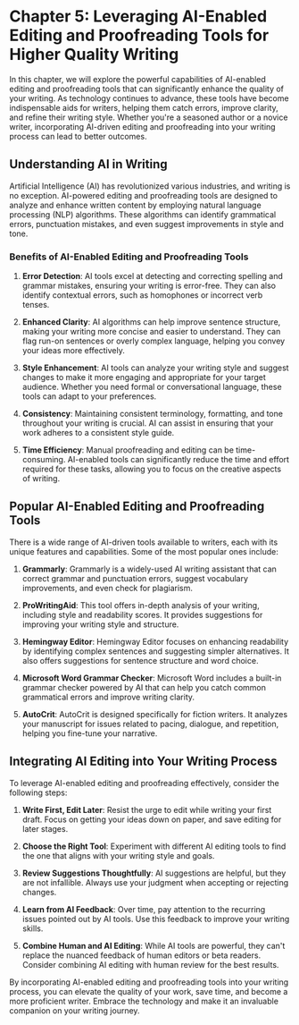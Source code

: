 Chapter 5: Leveraging AI-Enabled Editing and Proofreading Tools for Higher Quality Writing
==========================================================================================

In this chapter, we will explore the powerful capabilities of AI-enabled editing and proofreading tools that can significantly enhance the quality of your writing. As technology continues to advance, these tools have become indispensable aids for writers, helping them catch errors, improve clarity, and refine their writing style. Whether you're a seasoned author or a novice writer, incorporating AI-driven editing and proofreading into your writing process can lead to better outcomes.

Understanding AI in Writing
---------------------------

Artificial Intelligence (AI) has revolutionized various industries, and writing is no exception. AI-powered editing and proofreading tools are designed to analyze and enhance written content by employing natural language processing (NLP) algorithms. These algorithms can identify grammatical errors, punctuation mistakes, and even suggest improvements in style and tone.

### **Benefits of AI-Enabled Editing and Proofreading Tools**

1. **Error Detection**: AI tools excel at detecting and correcting spelling and grammar mistakes, ensuring your writing is error-free. They can also identify contextual errors, such as homophones or incorrect verb tenses.

2. **Enhanced Clarity**: AI algorithms can help improve sentence structure, making your writing more concise and easier to understand. They can flag run-on sentences or overly complex language, helping you convey your ideas more effectively.

3. **Style Enhancement**: AI tools can analyze your writing style and suggest changes to make it more engaging and appropriate for your target audience. Whether you need formal or conversational language, these tools can adapt to your preferences.

4. **Consistency**: Maintaining consistent terminology, formatting, and tone throughout your writing is crucial. AI can assist in ensuring that your work adheres to a consistent style guide.

5. **Time Efficiency**: Manual proofreading and editing can be time-consuming. AI-enabled tools can significantly reduce the time and effort required for these tasks, allowing you to focus on the creative aspects of writing.

Popular AI-Enabled Editing and Proofreading Tools
-------------------------------------------------

There is a wide range of AI-driven tools available to writers, each with its unique features and capabilities. Some of the most popular ones include:

1. **Grammarly**: Grammarly is a widely-used AI writing assistant that can correct grammar and punctuation errors, suggest vocabulary improvements, and even check for plagiarism.

2. **ProWritingAid**: This tool offers in-depth analysis of your writing, including style and readability scores. It provides suggestions for improving your writing style and structure.

3. **Hemingway Editor**: Hemingway Editor focuses on enhancing readability by identifying complex sentences and suggesting simpler alternatives. It also offers suggestions for sentence structure and word choice.

4. **Microsoft Word Grammar Checker**: Microsoft Word includes a built-in grammar checker powered by AI that can help you catch common grammatical errors and improve writing clarity.

5. **AutoCrit**: AutoCrit is designed specifically for fiction writers. It analyzes your manuscript for issues related to pacing, dialogue, and repetition, helping you fine-tune your narrative.

Integrating AI Editing into Your Writing Process
------------------------------------------------

To leverage AI-enabled editing and proofreading effectively, consider the following steps:

1. **Write First, Edit Later**: Resist the urge to edit while writing your first draft. Focus on getting your ideas down on paper, and save editing for later stages.

2. **Choose the Right Tool**: Experiment with different AI editing tools to find the one that aligns with your writing style and goals.

3. **Review Suggestions Thoughtfully**: AI suggestions are helpful, but they are not infallible. Always use your judgment when accepting or rejecting changes.

4. **Learn from AI Feedback**: Over time, pay attention to the recurring issues pointed out by AI tools. Use this feedback to improve your writing skills.

5. **Combine Human and AI Editing**: While AI tools are powerful, they can't replace the nuanced feedback of human editors or beta readers. Consider combining AI editing with human review for the best results.

By incorporating AI-enabled editing and proofreading tools into your writing process, you can elevate the quality of your work, save time, and become a more proficient writer. Embrace the technology and make it an invaluable companion on your writing journey.
